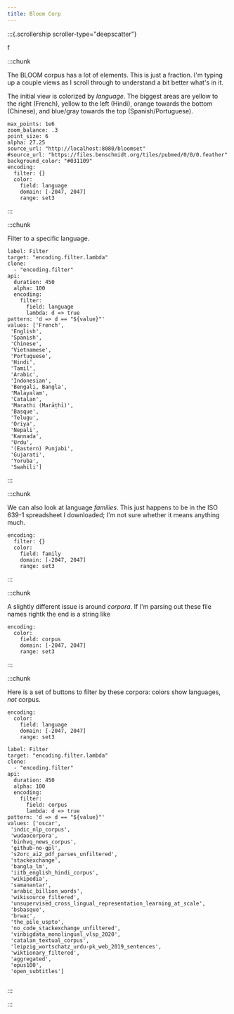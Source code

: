 ```yaml
---
title: Bloom Corp
---
```


:::{.scrollership scroller-type="deepscatter"}

f

:::chunk

The BLOOM corpus has a lot of elements. This is just a fraction. I'm typing up a couple views as I scroll through to understand a bit better what's in it.

The initial view is colorized by *language*. The biggest areas 
are yellow to the right (French), yellow to the left (Hindi), orange towards the bottom (Chinese), and blue/gray towards the top (Spanish/Portuguese).

```api
max_points: 1e6
zoom_balance: .3
point_size: 6
alpha: 27.25
source_url: "http://localhost:8080/bloomset"
#source_url: "https://files.benschmidt.org/tiles/pubmed/0/0/0.feather"
background_color: "#031109"
encoding:
  filter: {}
  color: 
    field: language
    domain: [-2047, 2047]
    range: set3
```

:::

:::chunk

Filter to a specific language. 

```buttonset
label: Filter
target: "encoding.filter.lambda"
clone: 
  - "encoding.filter"
api:
  duration: 450
  alpha: 100
  encoding:
    filter:
      field: language
      lambda: d => true
pattern: 'd => d == "${value}"'
values: ['French',
 'English',
 'Spanish',
 'Chinese',
 'Vietnamese',
 'Portuguese',
 'Hindi',
 'Tamil',
 'Arabic',
 'Indonesian',
 'Bengali, Bangla',
 'Malayalam',
 'Catalan',
 'Marathi (Marāṭhī)',
 'Basque',
 'Telugu',
 'Oriya',
 'Nepali',
 'Kannada',
 'Urdu',
 '(Eastern) Punjabi',
 'Gujarati',
 'Yoruba',
 'Swahili']

```

:::

:::chunk

We can also look at language *families*. This just happens to be in the ISO 639-1 spreadsheet I downloaded; I'm not sure whether it means anything much.

```api
encoding:
  filter: {}
  color: 
    field: family
    domain: [-2047, 2047]
    range: set3
```

:::

:::chunk

A slightly different issue is around *corpora*. If I'm parsing out these file names rightk the end is a string like 

```api
encoding:
  color: 
    field: corpus
    domain: [-2047, 2047]
    range: set3
```

:::


:::chunk

Here is a set of buttons to filter by these corpora: colors show languages, *not* corpus.

```api
encoding:
  color: 
    field: language
    domain: [-2047, 2047]
    range: set3
```

```buttonset
label: Filter
target: "encoding.filter.lambda"
clone: 
  - "encoding.filter"
api:
  duration: 450
  alpha: 100
  encoding:
    filter:
      field: corpus
      lambda: d => true
pattern: 'd => d == "${value}"'
values: ['oscar',
 'indic_nlp_corpus',
 'wudaocorpora',
 'binhvq_news_corpus',
 'github-no-gpl',
 's2orc_ai2_pdf_parses_unfiltered',
 'stackexchange',
 'bangla_lm',
 'iitb_english_hindi_corpus',
 'wikipedia',
 'samanantar',
 'arabic_billion_words',
 'wikisource_filtered',
 'unsupervised_cross_lingual_representation_learning_at_scale',
 'bsbasque',
 'brwac',
 'the_pile_uspto',
 'no_code_stackexchange_unfiltered',
 'vinbigdata_monolingual_vlsp_2020',
 'catalan_textual_corpus',
 'leipzig_wortschatz_urdu-pk_web_2019_sentences',
 'wiktionary_filtered',
 'aggregated',
 'opus100',
 'open_subtitles']
 
```

:::


:::

